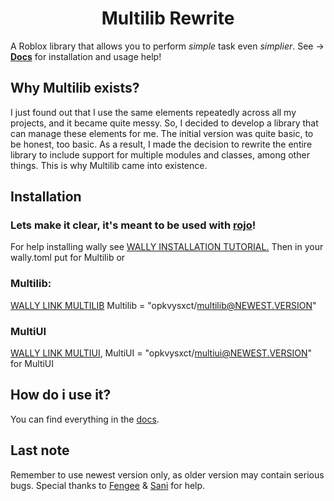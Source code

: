 <div align="center">
  <h1>
    Multilib Rewrite
  </h1>
</div>

A Roblox library that allows you to perform *simple* task even *simplier*. See ->
[**Docs**](https://opkvysxct.github.io/Multilib-Rewrite/) for installation and usage help!

## Why Multilib exists?
I just found out that I use the same elements repeatedly across all my projects, and it became quite messy. So, I decided to develop a library that can manage these elements for me. The initial version was quite basic, to be honest, too basic. As a result, I made the decision to rewrite the entire library to include support for multiple modules and classes, among other things. This is why Multilib came into existence.

## Installation
### Lets make it clear, it's meant to be used with [rojo](https://rojo.space/)!
For help installing wally see [WALLY INSTALLATION TUTORIAL.](https://wally.run/install)
Then in your wally.toml put
 for Multilib or
### Multilib:
[WALLY LINK MULTILIB](https://wally.run/package/opkvysxct/multilib)
Multilib = "opkvysxct/multilib@NEWEST.VERSION"

### MultiUI
[WALLY LINK MULTIUI](https://wally.run/package/opkvysxct/multiui),
MultiUI = "opkvysxct/multiui@NEWEST.VERSION" for MultiUI

## How do i use it?
You can find everything in the [docs](https://opkvysxct.github.io/Multilib-Rewrite/).

## Last note
Remember to use newest version only, as older version may contain serious bugs.
Special thanks to [Fengee](https://github.com/NiceAssasin123) & [Sani](https://github.com/AlwaysSunnySani) for help.
